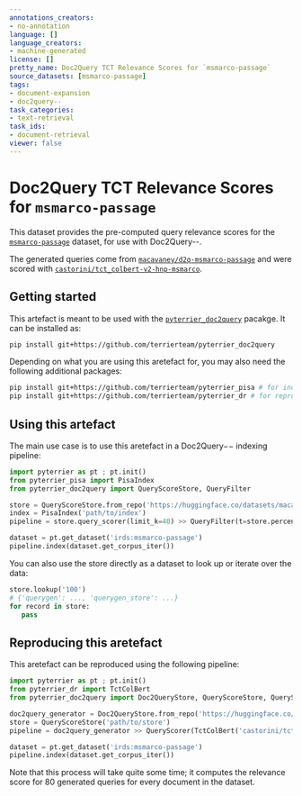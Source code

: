 ```yaml
---
annotations_creators:
- no-annotation
language: []
language_creators:
- machine-generated
license: []
pretty_name: Doc2Query TCT Relevance Scores for `msmarco-passage`
source_datasets: [msmarco-passage]
tags:
- document-expansion
- doc2query--
task_categories:
- text-retrieval
task_ids:
- document-retrieval
viewer: false
---
```


# Doc2Query TCT Relevance Scores for `msmarco-passage`

This dataset provides the pre-computed query relevance scores for the [`msmarco-passage`](https://ir-datasets.com/msmarco-passage) dataset,
for use with Doc2Query--.

The generated queries come from [`macavaney/d2q-msmarco-passage`](https://huggingface.co/datasets/macavaney/d2q-msmarco-passage) and
were scored with [`castorini/tct_colbert-v2-hnp-msmarco`](https://huggingface.co/castorini/tct_colbert-v2-hnp-msmarco).

## Getting started

This artefact is meant to be used with the [`pyterrier_doc2query`](https://github.com/terrierteam/pyterrier_doc2query) pacakge. It can
be installed as:

```bash
pip install git+https://github.com/terrierteam/pyterrier_doc2query
```

Depending on what you are using this aretefact for, you may also need the following additional packages:

```bash
pip install git+https://github.com/terrierteam/pyterrier_pisa # for indexing / retrieval
pip install git+https://github.com/terrierteam/pyterrier_dr # for reproducing this aretefact
```

## Using this artefact

The main use case is to use this aretefact in a Doc2Query&minus;&minus; indexing pipeline:

```python
import pyterrier as pt ; pt.init()
from pyterrier_pisa import PisaIndex
from pyterrier_doc2query import QueryScoreStore, QueryFilter

store = QueryScoreStore.from_repo('https://huggingface.co/datasets/macavaney/d2q-msmarco-passage-scores-tct')
index = PisaIndex('path/to/index')
pipeline = store.query_scorer(limit_k=40) >> QueryFilter(t=store.percentile(70)) >> index

dataset = pt.get_dataset('irds:msmarco-passage')
pipeline.index(dataset.get_corpus_iter())
```

You can also use the store directly as a dataset to look up or iterate over the data:

```python
store.lookup('100')
# {'querygen': ..., 'querygen_store': ...}
for record in store:
   pass
```

## Reproducing this aretefact

This aretefact can be reproduced using the following pipeline:

```python
import pyterrier as pt ; pt.init()
from pyterrier_dr import TctColBert
from pyterrier_doc2query import Doc2QueryStore, QueryScoreStore, QueryScorer

doc2query_generator = Doc2QueryStore.from_repo('https://huggingface.co/datasets/macavaney/d2q-msmarco-passage').generator()
store = QueryScoreStore('path/to/store')
pipeline = doc2query_generator >> QueryScorer(TctColBert('castorini/tct_colbert-v2-hnp-msmarco')) >> store

dataset = pt.get_dataset('irds:msmarco-passage')
pipeline.index(dataset.get_corpus_iter())
```

Note that this process will take quite some time; it computes the relevance score for 80 generated queries
for every document in the dataset.
